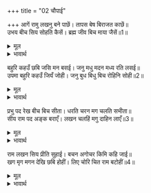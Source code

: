 +++
title = "02 चौपाई"

+++
आगें रामु लखनु बने पाछें। तापस बेष बिराजत काछें॥  
उभय बीच सिय सोहति कैसें। ब्रह्म जीव बिच माया जैसें॥1॥  

<details><summary>मूल</summary>

आगें रामु लखनु बने पाछें। तापस बेष बिराजत काछें॥  
उभय बीच सिय सोहति कैसें। ब्रह्म जीव बिच माया जैसें॥1॥  
</details>

<details><summary>भावार्थ</summary>

आगे श्री रामजी हैं, पीछे लक्ष्मणजी सुशोभित हैं। तपस्वियों के वेष बनाए दोनों बडी ही शोभा पा रहे हैं। दोनों के बीच में सीताजी कैसी सुशोभित हो रही हैं, जैसे ब्रह्म और जीव के बीच में माया!॥1॥  
</details>

बहुरि कहउँ छबि जसि मन बसई। जनु मधु मदन मध्य रति लसई॥  
उपमा बहुरि कहउँ जियँ जोही। जनु बुध बिधु बिच रोहिनि सोही॥2॥  

<details><summary>मूल</summary>

बहुरि कहउँ छबि जसि मन बसई। जनु मधु मदन मध्य रति लसई॥  
उपमा बहुरि कहउँ जियँ जोही। जनु बुध बिधु बिच रोहिनि सोही॥2॥  
</details>

<details><summary>भावार्थ</summary>

फिर जैसी छबि मेरे मन में बस रही है, उसको कहता हूँ- मानो वसन्त ऋतु और कामदेव के बीच में रति (कामेदव की स्त्री) शोभित हो। फिर अपने हृदय में खोजकर उपमा कहता हूँ कि मानो बुध (चन्द्रमा के पुत्र) और चन्द्रमा के बीच में रोहिणी (चन्द्रमा की स्त्री) सोह रही हो॥2॥  
</details>

प्रभु पद रेख बीच बिच सीता। धरति चरन मग चलति सभीता॥  
सीय राम पद अङ्क बराएँ। लखन चलहिं मगु दाहिन लाएँ॥3॥  

<details><summary>मूल</summary>

प्रभु पद रेख बीच बिच सीता। धरति चरन मग चलति सभीता॥  
सीय राम पद अङ्क बराएँ। लखन चलहिं मगु दाहिन लाएँ॥3॥  
</details>

<details><summary>भावार्थ</summary>

प्रभु श्री रामचन्द्रजी के (जमीन पर अङ्कित होने वाले दोनों) चरण चिह्नों के बीच-बीच में पैर रखती हुई सीताजी (कहीं भगवान के चरण चिह्नों पर पैर न टिक जाए इस बात से) डरती हुईं मार्ग में चल रही हैं और लक्ष्मणजी (मर्यादा की रक्षा के लिए) सीताजी और श्री रामचन्द्रजी दोनों के चरण चिह्नों को बचाते हुए दाहिने रखकर रास्ता चल रहे हैं॥3॥  
</details>

राम लखन सिय प्रीति सुहाई। बचन अगोचर किमि कहि जाई॥  
खग मृग मगन देखि छबि होहीं। लिए चोरि चित राम बटोहीं॥4॥  

<details><summary>मूल</summary>

राम लखन सिय प्रीति सुहाई। बचन अगोचर किमि कहि जाई॥  
खग मृग मगन देखि छबि होहीं। लिए चोरि चित राम बटोहीं॥4॥  
</details>

<details><summary>भावार्थ</summary>

श्री रामजी, लक्ष्मणजी और सीताजी की सुन्दर प्रीति वाणी का विषय नहीं है (अर्थात अनिर्वचनीय है), अतः वह कैसे कही जा सकती है? पक्षी और पशु भी उस छबि को देखकर (प्रेमानन्द में) मग्न हो जाते हैं। पथिक रूप श्री रामचन्द्रजी ने उनके भी चित्त चुरा लिए हैं॥4॥  
</details>

<div class="audioEmbed"  caption="AIR-वाचनम्" src="https://archive
.org/download/rAmcharitmAnas-AIR/EPI-173.mp3"></div>
